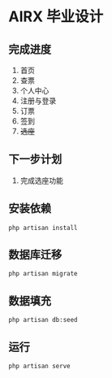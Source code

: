 # AIRX 毕业设计
## 完成进度
1. 首页
2. 查票
3. 个人中心
4. 注册与登录
5. 订票
6. 签到
7. ~~选座~~
## 下一步计划
1. 完成选座功能
## 安装依赖
```shell script
php artisan install
```
## 数据库迁移
```shell script
php artisan migrate
```
## 数据填充
```shell script
php artisan db:seed
```
## 运行
```shell script
php artisan serve
```